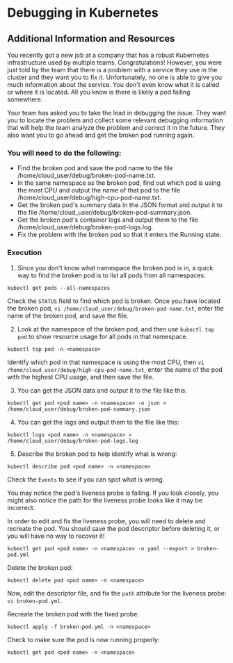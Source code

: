 # Debugging in Kubernetes
  
## Additional Information and Resources    
  
You recently got a new job at a company that has a robust Kubernetes infrastructure used by multiple teams. Congratulations! However, you were just told by the team that there is a problem with a service they use in the cluster and they want you to fix it. Unfortunately, no one is able to give you much information about the service. You don't even know what it is called or where it is located. All you know is there is likely a pod failing somewhere.    
    
Your team has asked you to take the lead in debugging the issue. They want you to locate the problem and collect some relevant debugging information that will help the team analyze the problem and correct it in the future. They also want you to go ahead and get the broken pod running again.    
    
### You will need to do the following:    
    
- Find the broken pod and save the pod name to the file /home/cloud_user/debug/broken-pod-name.txt.    
- In the same namespace as the broken pod, find out which pod is using the most CPU and output the name of that pod to the file /home/cloud_user/debug/high-cpu-pod-name.txt.    
- Get the broken pod's summary data in the JSON format and output it to the file /home/cloud_user/debug/broken-pod-summary.json.    
- Get the broken pod's container logs and output them to the file /home/cloud_user/debug/broken-pod-logs.log.    
- Fix the problem with the broken pod so that it enters the Running state.    
  
  
### Execution  
  
1. Since you don't know what namespace the broken pod is in, a quick way to find the broken pod is to list all pods from all namespaces:    
  
```kubectl get pods --all-namespaces```    
  
Check the ```STATUS``` field to find which pod is broken. Once you have located the broken pod, ```vi /home/cloud_user/debug/broken-pod-name.txt```, enter the name of the broken pod, and save the file.  
  
2. Look at the namespace of the broken pod, and then use ```kubectl top pod``` to show resource usage for all pods in that namespace.  
  
```kubectl top pod -n <namespace>```  
  
Identify which pod in that namespace is using the most CPU, then ```vi /home/cloud_user/debug/high-cpu-pod-name.txt```, enter the name of the pod with the highest CPU usage, and then save the file.  
  
  
3. You can get the JSON data and output it to the file like this:    
  
```kubectl get pod <pod name> -n <namespace> -o json > /home/cloud_user/debug/broken-pod-summary.json```  
  
4. You can get the logs and output them to the file like this:  
  
```kubectl logs <pod name> -n <namespace> > /home/cloud_user/debug/broken-pod-logs.log```  
  
5. Describe the broken pod to help identify what is wrong:  
  
```kubectl describe pod <pod name> -n <namespace>```  
  
Check the ```Events``` to see if you can spot what is wrong.  
  
You may notice the pod's liveness probe is failing. If you look closely, you might also notice the path for the liveness probe looks like it may be incorrect.  
  
In order to edit and fix the liveness probe, you will need to delete and recreate the pod. You should save the pod descriptor before deleting it, or you will have no way to recover it!  
  
```kubectl get pod <pod name> -n <namespace> -o yaml --export > broken-pod.yml```  
  
Delete the broken pod:  
  
```kubectl delete pod <pod name> -n <namespace>```  
  
Now, edit the descriptor file, and fix the ```path``` attribute for the liveness probe: ```vi broken-pod.yml```.  
  
Recreate the broken pod with the fixed probe:  
  
```kubectl apply -f broken-pod.yml -n <namespace>```  
  
Check to make sure the pod is now running properly:  
  
```kubectl get pod <pod name> -n <namespace>```  
  
  
  
  
